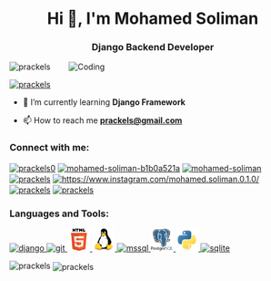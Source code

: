 <h1 align="center">Hi 👋, I'm Mohamed Soliman</h1>
<h3 align="center">Django Backend Developer</h3>
<img align= "right" alt="Coding" width="400" src= "https://media.giphy.com/media/zOvBKUUEERdNm/giphy.gif">

<p align="left"> <img src="https://komarev.com/ghpvc/?username=prackels&label=Profile%20views&color=0e75b6&style=flat" alt="prackels" /> </p>

<p align="left"> <a href="https://github.com/ryo-ma/github-profile-trophy"><img src="https://github-profile-trophy.vercel.app/?username=prackels" alt="prackels" /></a> </p>

- 🌱 I’m currently learning **Django Framework**

- 📫 How to reach me **prackels@gmail.com**

<h3 align="left">Connect with me:</h3>
<p align="left">
<a href="https://twitter.com/prackels0" target="blank"><img align="center" src="https://raw.githubusercontent.com/rahuldkjain/github-profile-readme-generator/master/src/images/icons/Social/twitter.svg" alt="prackels0" height="30" width="40" /></a>
<a href="https://linkedin.com/in/mohamed-soliman-b1b0a521a" target="blank"><img align="center" src="https://raw.githubusercontent.com/rahuldkjain/github-profile-readme-generator/master/src/images/icons/Social/linked-in-alt.svg" alt="mohamed-soliman-b1b0a521a" height="30" width="40" /></a>
<a href="https://stackoverflow.com/users/mohamed-soliman" target="blank"><img align="center" src="https://raw.githubusercontent.com/rahuldkjain/github-profile-readme-generator/master/src/images/icons/Social/stack-overflow.svg" alt="mohamed-soliman" height="30" width="40" /></a>
<a href="https://fb.com/prackels" target="blank"><img align="center" src="https://raw.githubusercontent.com/rahuldkjain/github-profile-readme-generator/master/src/images/icons/Social/facebook.svg" alt="prackels" height="30" width="40" /></a>
<a href="https://instagram.com/https://www.instagram.com/mohamed.soliman.0.1.0/" target="blank"><img align="center" src="https://raw.githubusercontent.com/rahuldkjain/github-profile-readme-generator/master/src/images/icons/Social/instagram.svg" alt="https://www.instagram.com/mohamed.soliman.0.1.0/" height="30" width="40" /></a>
<a href="https://www.youtube.com/c/prackels" target="blank"><img align="center" src="https://raw.githubusercontent.com/rahuldkjain/github-profile-readme-generator/master/src/images/icons/Social/youtube.svg" alt="prackels" height="30" width="40" /></a>
<a href="https://discord.gg/prackels" target="blank"><img align="center" src="https://raw.githubusercontent.com/rahuldkjain/github-profile-readme-generator/master/src/images/icons/Social/discord.svg" alt="prackels" height="30" width="40" /></a>
</p>

<h3 align="left">Languages and Tools:</h3>
<p align="left"> <a href="https://www.djangoproject.com/" target="_blank" rel="noreferrer"> <img src="https://cdn.worldvectorlogo.com/logos/django.svg" alt="django" width="40" height="40"/> </a> <a href="https://git-scm.com/" target="_blank" rel="noreferrer"> <img src="https://www.vectorlogo.zone/logos/git-scm/git-scm-icon.svg" alt="git" width="40" height="40"/> </a> <a href="https://www.w3.org/html/" target="_blank" rel="noreferrer"> <img src="https://raw.githubusercontent.com/devicons/devicon/master/icons/html5/html5-original-wordmark.svg" alt="html5" width="40" height="40"/> </a> <a href="https://www.linux.org/" target="_blank" rel="noreferrer"> <img src="https://raw.githubusercontent.com/devicons/devicon/master/icons/linux/linux-original.svg" alt="linux" width="40" height="40"/> </a> <a href="https://www.microsoft.com/en-us/sql-server" target="_blank" rel="noreferrer"> <img src="https://www.svgrepo.com/show/303229/microsoft-sql-server-logo.svg" alt="mssql" width="40" height="40"/> </a> <a href="https://www.postgresql.org" target="_blank" rel="noreferrer"> <img src="https://raw.githubusercontent.com/devicons/devicon/master/icons/postgresql/postgresql-original-wordmark.svg" alt="postgresql" width="40" height="40"/> </a> <a href="https://www.python.org" target="_blank" rel="noreferrer"> <img src="https://raw.githubusercontent.com/devicons/devicon/master/icons/python/python-original.svg" alt="python" width="40" height="40"/> </a> <a href="https://www.sqlite.org/" target="_blank" rel="noreferrer"> <img src="https://www.vectorlogo.zone/logos/sqlite/sqlite-icon.svg" alt="sqlite" width="40" height="40"/> </a> </p>

<p><img align="left" src="https://github-readme-stats.vercel.app/api/top-langs?username=prackels&show_icons=true&locale=en&layout=compact" alt="prackels" /></p>

<p>&nbsp;<img align="center" src="https://github-readme-stats.vercel.app/api?username=prackels&show_icons=true&locale=en" alt="prackels" /></p>

